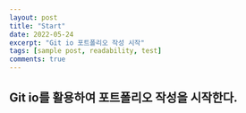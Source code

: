 ```yaml
---
layout: post
title: "Start"
date: 2022-05-24
excerpt: "Git io 포트폴리오 작성 시작"
tags: [sample post, readability, test]
comments: true
---
```


## Git io를 활용하여 포트폴리오 작성을 시작한다. 